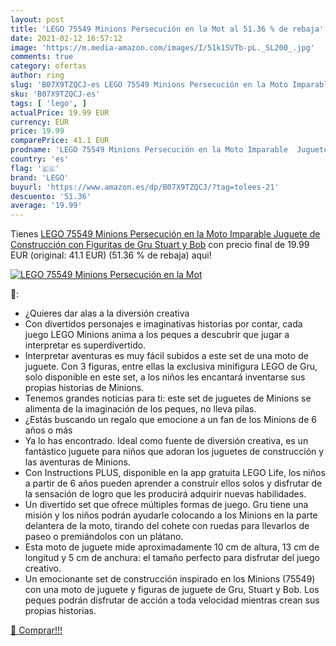 ```yaml
---
layout: post
title: 'LEGO 75549 Minions Persecución en la Mot al 51.36 % de rebaja'
date: 2021-02-12 16:57:12
image: 'https://m.media-amazon.com/images/I/51k1SVTb-pL._SL200_.jpg'
comments: true
category: ofertas
author: ring
slug: 'B07X9TZQCJ-es LEGO 75549 Minions Persecución en la Moto Imparable...'
sku: 'B07X9TZQCJ-es'
tags: [ 'lego', ]
actualPrice: 19.99 EUR
currency: EUR
price: 19.99
comparePrice: 41.1 EUR
prodname: 'LEGO 75549 Minions Persecución en la Moto Imparable  Juguete de Construcción con Figuritas de Gru  Stuart y Bob'
country: 'es'
flag: '🇪🇸'
brand: 'LEGO'
buyurl: 'https://www.amazon.es/dp/B07X9TZQCJ/?tag=tolees-21'
descuento: '51.36'
average: '19.99'
---
```


Tienes [LEGO 75549 Minions Persecución en la Moto Imparable  Juguete de Construcción con Figuritas de Gru  Stuart y Bob](https://www.amazon.es/dp/B07X9TZQCJ/?tag=tolees-21) con precio final de  19.99 EUR (original: 41.1 EUR) (51.36 %  de rebaja) aqui!

[![LEGO 75549 Minions Persecución en la Mot](https://m.media-amazon.com/images/I/51k1SVTb-pL._SL200_.jpg)](https://www.amazon.es/dp/B07X9TZQCJ/?tag=tolees-21)

🔎:

- ¿Quieres dar alas a la diversión creativa
- Con divertidos personajes e imaginativas historias por contar, cada juego LEGO Minions anima a los peques a descubrir que jugar a interpretar es superdivertido.
- Interpretar aventuras es muy fácil subidos a este set de una moto de juguete. Con 3 figuras, entre ellas la exclusiva minifigura LEGO de Gru, solo disponible en este set, a los niños les encantará inventarse sus propias historias de Minions.
- Tenemos grandes noticias para ti: este set de juguetes de Minions se alimenta de la imaginación de los peques, no lleva pilas.
- ¿Estás buscando un regalo que emocione a un fan de los Minions de 6 años o más
- Ya lo has encontrado. Ideal como fuente de diversión creativa, es un fantástico juguete para niños que adoran los juguetes de construcción y las aventuras de Minions.
- Con Instructions PLUS, disponible en la app gratuita LEGO Life, los niños a partir de 6 años pueden aprender a construir ellos solos y disfrutar de la sensación de logro que les producirá adquirir nuevas habilidades.
- Un divertido set que ofrece múltiples formas de juego. Gru tiene una misión y los niños podrán ayudarle colocando a los Minions en la parte delantera de la moto, tirando del cohete con ruedas para llevarlos de paseo o premiándolos con un plátano.
- Esta moto de juguete mide aproximadamente 10 cm de altura, 13 cm de longitud y 5 cm de anchura: el tamaño perfecto para disfrutar del juego creativo.
- Un emocionante set de construcción inspirado en los Minions (75549) con una moto de juguete y figuras de juguete de Gru, Stuart y Bob. Los peques podrán disfrutar de acción a toda velocidad mientras crean sus propias historias.

[🛒 Comprar!!!](https://www.amazon.es/dp/B07X9TZQCJ/?tag=tolees-21)
